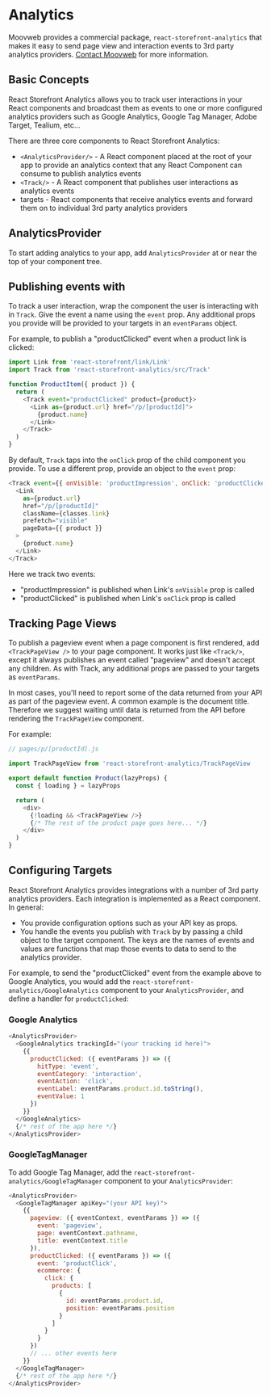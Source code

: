 # Analytics

Moovweb provides a commercial package, `react-storefront-analytics` that makes it easy to send page view and interaction events to 3rd party analytics providers. [Contact Moovweb](https://www.moovweb.com/learn/request-demo) for more information.

## Basic Concepts

React Storefront Analytics allows you to track user interactions in your React components and broadcast them as events to one or more configured analytics providers such as Google Analytics, Google Tag Manager, Adobe Target, Tealium, etc...

There are three core components to React Storefront Analytics:

- `<AnalyticsProvider/>` - A React component placed at the root of your app to provide an analytics context that any React Component can consume to publish analytics events
- `<Track/>` - A React component that publishes user interactions as analytics events
- targets - React components that receive analytics events and forward them on to individual 3rd party analytics providers

## AnalyticsProvider

To start adding analytics to your app, add `AnalyticsProvider` at or near the top of your component tree.

## Publishing events with <Track/>

To track a user interaction, wrap the component the user is interacting with in `Track`. Give the event a name using the `event` prop. Any additional props you provide will be provided to your targets in an `eventParams` object.

For example, to publish a "productClicked" event when a product link is clicked:

```js
import Link from 'react-storefront/link/Link'
import Track from 'react-storefront-analytics/src/Track'

function ProductItem({ product }) {
  return (
    <Track event="productClicked" product={product}>
      <Link as={product.url} href="/p/[productId]">
        {product.name}
      </Link>
    </Track>
  )
}
```

By default, `Track` taps into the `onClick` prop of the child component you provide. To use a different prop, provide an object to the `event` prop:

```js
<Track event={{ onVisible: 'productImpression', onClick: 'productClicked' }} product={product}>
  <Link
    as={product.url}
    href="/p/[productId]"
    className={classes.link}
    prefetch="visible"
    pageData={{ product }}
  >
    {product.name}
  </Link>
</Track>
```

Here we track two events:

- "productImpression" is published when Link's `onVisible` prop is called
- "productClicked" is published when Link's `onClick` prop is called

## Tracking Page Views

To publish a pageview event when a page component is first rendered, add `<TrackPageView />` to your page component. It works just like `<Track/>`, except it always publishes an event called "pageview" and doesn't accept any children. As with Track, any additional props are passed to your targets as `eventParams`.

In most cases, you'll need to report some of the data returned from your API as part of the pageview event. A common example is the document title. Therefore we suggest waiting until data is returned from the API before rendering the `TrackPageView` component.

For example:

```js
// pages/p/[productId].js

import TrackPageView from 'react-storefront-analytics/TrackPageView

export default function Product(lazyProps) {
  const { loading } = lazyProps

  return (
    <div>
      {!loading && <TrackPageView />}
      {/* The rest of the product page goes here... */}
    </div>
  )
}
```

## Configuring Targets

React Storefront Analytics provides integrations with a number of 3rd party analytics providers. Each integration is implemented as a React component. In general:

- You provide configuration options such as your API key as props.
- You handle the events you publish with `Track` by by passing a child object to the target component. The keys are the names of events and values are functions that map those events to data to send to the analytics provider.

For example, to send the "productClicked" event from the example above to Google Analytics, you would add the `react-storefront-analytics/GoogleAnalytics` component to your `AnalyticsProvider`, and define a handler for `productClicked`:

### Google Analytics

```js
<AnalyticsProvider>
  <GoogleAnalytics trackingId="(your tracking id here)">
    {{
      productClicked: ({ eventParams }) => ({
        hitType: 'event',
        eventCategory: 'interaction',
        eventAction: 'click',
        eventLabel: eventParams.product.id.toString(),
        eventValue: 1
      })
    }}
  </GoogleAnalytics>
  {/* rest of the app here */}
</AnalyticsProvider>
```

### GoogleTagManager

To add Google Tag Manager, add the `react-storefront-analytics/GoogleTagManager` component to your `AnalyticsProvider`:

```js
<AnalyticsProvider>
  <GoogleTagManager apiKey="(your API key)">
    {{
      pageview: ({ eventContext, eventParams }) => ({
        event: 'pageview',
        page: eventContext.pathname,
        title: eventContext.title
      }),
      productClicked: ({ eventParams }) => ({
        event: 'productClick',
        ecommerce: {
          click: {
            products: [
              {
                id: eventParams.product.id,
                position: eventParams.position
              }
            ]
          }
        }
      })
      // ... other events here
    }}
  </GoogleTagManager>
  {/* rest of the app here */}
</AnalyticsProvider>
```
